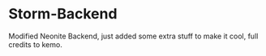 # Storm-Backend
Modified Neonite Backend, just added some extra stuff to make it cool, full credits to kemo.
